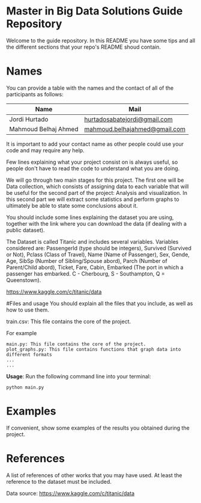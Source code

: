 # Master in Big Data Solutions Guide Repository

Welcome to the guide repository. In this README you have some tips and all the different sections that your repo's README shoud contain.

# Names

You can provide a table with the names and the contact of all of the participants as follows:

| Name | Mail |
| ---- | ---- |
| Jordi Hurtado | hurtadosabatejordi@gmail.com |
| Mahmoud Belhaj Ahmed  | mahmoud.belhajahmed@gmail.com  |

It is important to add your contact name as other people could use your code and may require any help.


Few lines explaining what your project consist on is always useful, so people don't have to read the code to understand what you are doing.

We will go through two main stages for this project. The first one will be Data collection, which consists of 
assigning data to each variable that will be useful for the second part of the project:  Analysis and visualization. 
In this second part we will extract some statistics and perform graphs to ultimately be able to state some conclusions about it.


You should include some lines explaining the dataset you are using, together with the link where you can download the data (if dealing with a public dataset).

The Dataset is called Titanic and includes several variables. Variables considered are: PassengerId (type should be integers), 
Survived (Survived or Not), Pclass (Class of Travel), Name (Name of Passenger), Sex, Gende, Age, SibSp (Number of Sibling/Spouse abord), 
Parch (Number of Parent/Child abord), Ticket, Fare, Cabin, Embarked (The port in which a passenger has embarked. C - Cherbourg, 
S - Southampton, Q = Queenstown).

https://www.kaggle.com/c/titanic/data 

#Files and usage
You should explain all the files that you include, as well as how to use them.

train.csv: This file contains the core of the project. 

For example

    main.py: This file contains the core of the project.
    plot_graphs.py: This file contains functions that graph data into different formats
    ...
    ...
**Usage**: Run the following command line into your terminal:

    python main.py
    
# Examples
If convenient, show some examples of the results you obtained during the project. 
    
# References
A list of references of other works that you may have used. At least the reference to the dataset must be included.

Data source: https://www.kaggle.com/c/titanic/data
    
    

